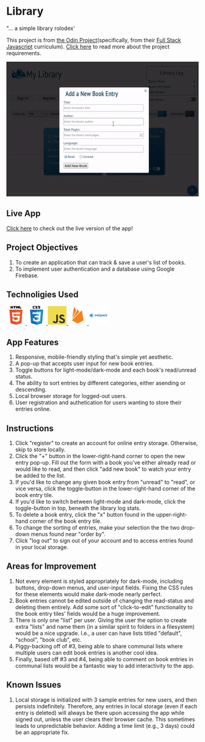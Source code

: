 # Library

"... a simple library rolodex'

This project is from [the Odin Project](https://www.theodinproject.com)(specifically, from their [Full Stack Javascript](https://www.theodinproject.com/paths/full-stack-javascript) curriculum). [Click here](https://www.theodinproject.com/paths/full-stack-javascript/courses/javascript/lessons/library) to read more about the project requirements.

![live preview of the library app](./public/images/sample.gif)

## Live App

[Click here](https://mpieciak18.github.io/library/) to check out the live version of the app!

## Project Objectives

1. To create an application that can track & save a user's list of books.
2. To implement user authentication and a database using Google Firebase.

## Technoligies Used

<p align="left"> 
<a href="https://developer.mozilla.org/en-US/docs/Web/HTML" target="_blank"> <img src="https://raw.githubusercontent.com/devicons/devicon/master/icons/html5/html5-original-wordmark.svg" alt="html5" width="50" height="50"/> </a> 
<a href="https://developer.mozilla.org/en-US/docs/Web/CSS" target="_blank"> <img src="https://raw.githubusercontent.com/devicons/devicon/master/icons/css3/css3-original-wordmark.svg" alt="css3" width="50" height="50"/> </a>
<a href="https://developer.mozilla.org/en-US/docs/Web/JavaScript" target="_blank"> <img src="https://raw.githubusercontent.com/devicons/devicon/master/icons/javascript/javascript-original.svg" alt="javascript" width="50" height="50"/> </a>
<a href="https://firebase.google.com/" target="_blank"> <img src="https://raw.githubusercontent.com/devicons/devicon/1119b9f84c0290e0f0b38982099a2bd027a48bf1/icons/firebase/firebase-plain.svg" alt="firebase" width="50" height="50"/> </a>
<a href="https://webpack.js.org" target="_blank"> <img src="https://raw.githubusercontent.com/devicons/devicon/d00d0969292a6569d45b06d3f350f463a0107b0d/icons/webpack/webpack-original-wordmark.svg" alt="webpack" width="50" height="50"/> </a> 
</p>

## App Features

1. Responsive, mobile-friendly styling that's simple yet aesthetic.
2. A pop-up that accepts user input for new book entries.
3. Toggle buttons for light-mode/dark-mode and each book's read/unread status.
4. The ability to sort entries by different categories, either asending or descending.
5. Local browser storage for logged-out users.
6. User registration and authetication for users wanting to store their entries online.

## Instructions

1. Click "register" to create an account for online entry storage. Otherwise, skip to store locally.
2. Click the "+" button in the lower-right-hand corner to open the new entry pop-up. Fill out the form with a book you've either already read or would like to read, and then click "add new book" to watch your entry be added to the list.
3. If you'd like to change any given book entry from "unread" to "read", or vice versa, click the toggle-button in the lower-right-hand corner of the book entry tile.
4. If you'd like to switch between light-mode and dark-mode, click the toggle-button in top, beneath the library log stats.
5. To delete a book entry, click the "x" button found in the upper-right-hand corner of the book entry tile.
6. To change the sorting of entries, make your selection the the two drop-down menus found near "order by".
7. Click "log out" to sign out of your account and to access entries found in your local storage.

## Areas for Improvement

1. Not every element is styled appropriately for dark-mode, including buttons, drop-down menus, and user-input fields. Fixing the CSS rules for these elements would make dark-mode nearly perfect.
2. Book entries cannot be edited outside of changing the read-status and deleting them entirely. Add some sort of "click-to-edit" functionality to the book entry tiles' fields would be a huge improvement.
3. There is only one "list" per user. Giving the user the option to create extra "lists" and name them (in a similar spirit to folders in a filesystem) would be a nice upgrade. I.e., a user can have lists titled "default", "school", "book club", etc.
4. Piggy-backing off of #3, being able to share communal lists where multiple users can edit book entries is another cool idea.
5. Finally, based off #3 and #4, being able to comment on book entries in communal lists would be a fantastic way to add interactivity to the app.

## Known Issues

1. Local storage is initialized with 3 sample entries for new users, and then persists indefinitely. Therefore, any entries in local storage (even if each entry is deleted) will always be there upon accessing the app while signed out, unless the user clears their browser cache. This sometimes leads to unpredictable behavior. Adding a time limit (e.g., 3 days) could be an appropriate fix.